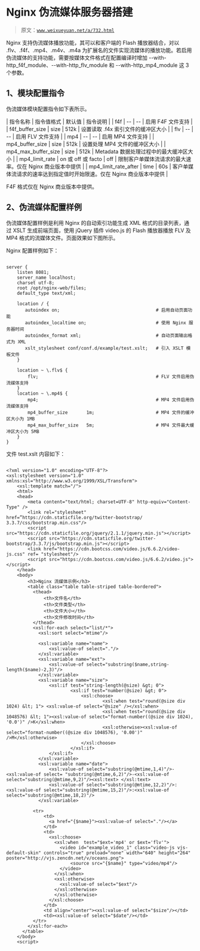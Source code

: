 # Nginx 伪流媒体服务器搭建

> 原文：[`www.weixueyuan.net/a/732.html`](http://www.weixueyuan.net/a/732.html)

Nginx 支持伪流媒体播放功能，其可以和客户端的 Flash 播放器结合，对以 .flv、.f4f、.mp4、.m4v、.m4a 为扩展名的文件实现流媒体的播放功能。若启用伪流媒体的支持功能，需要按媒体文件格式在配置编译时增加 --with-http_f4f_module、--with-http_flv_module 和 --with-http_mp4_module 这 3 个参数。

## 1、模块配置指令

伪流媒体模块配置指令如下表所示。

| 指令名称 | 指令值格式 | 默认值 | 指令说明 |
| f4f | -- | -- | 启用 F4F 文件支持 |
| f4f_buffer_size | size | 512k | 设置读取 .f4x 索引文件的缓冲区大小 |
| flv | -- | -- | 启用 FLV 文件支持 |
| mp4 | -- | -- | 启用 MP4 文件支持 |
| mp4_buffer_size | size | 512k | 设置处理 MP4 文件的缓冲区大小 |
| mp4_max_buffer_size | size | 512k | Metadata 数据处理过程中的最大缓冲区大小 |
| mp4_limit_rate | on 或 off 或 facto | off | 限制客户单媒体流请求的最大速率。仅在 Nginx 商业版本中提供 |
| mp4_limit_rate_after | time | 60s | 客户单媒体流请求的速率达到指定值时开始限速。仅在 Nginx 商业版本中提供 |

F4F 格式仅在 Nginx 商业版本中提供。

## 2、伪流媒体配置样例

伪流媒体配置样例是利用 Nginx 的自动索引功能生成 XML 格式的目录列表，通过 XSLT 生成前端页面，使用 jQuery 插件 video.js 的 Flash 播放器播放 FLV 及 MP4 格式的流媒体文件。页面效果如下图所示。

Nginx 配置样例如下：

```

server {
    listen 8081;
    server_name localhost;
    charset utf-8;
    root /opt/nginx-web/files;
    default_type text/xml;

    location / {
       autoindex on;                                    # 启用自动页面功能
       autoindex_localtime on;                          # 使用 Nginx 服务器时间
       autoindex_format xml;                            # 自动页面输出格式为 XML
       xslt_stylesheet conf/conf.d/example/test.xslt;   # 引入 XSLT 模板文件
    }

    location ~ \.flv$ {
        flv;                                            # FLV 文件启用伪流媒体支持
    }
    location ~ \.mp4$ {
        mp4;                                            # MP4 文件启用伪流媒体支持
        mp4_buffer_size       1m;                       # MP4 文件的缓冲区大小为 1MB
        mp4_max_buffer_size   5m;                       # MP4 文件最大缓冲区大小为 5MB
    }
}
```

文件 test.xslt 内容如下：

```

<?xml version="1.0" encoding="UTF-8"?>
<xsl:stylesheet version="1.0" xmlns:xsl="http://www.w3.org/1999/XSL/Transform">
    <xsl:template match="/">
    <html>
    <head>
        <meta content="text/html; charset=UTF-8" http-equiv="Content-Type" />
        <link rel="stylesheet" href=”https://cdn.staticfile.org/twitter-bootstrap/ 3.3.7/css/bootstrap.min.css"/>
        <script src="https://cdn.staticfile.org/jquery/2.1.1/jquery.min.js"></script>
        <script src="https://cdn.staticfile.org/twitter-bootstrap/3.3.7/js/bootstrap.min.js"></script>
        <link href="https://cdn.bootcss.com/video.js/6.6.2/video-js.css" ref= "stylesheet"/>
        <script src="https://cdn.bootcss.com/video.js/6.6.2/video.js"></script>
    </head>
    <body>
        <h3>Nginx 流媒体示例</h3>
        <table class="table table-striped table-bordered">
          <thead>
              <th>文件名</th>
              <th>文件类型</th>
              <th>文件大小</th>
              <th>文件修改时间</th>
          </thead>
          <xsl:for-each select="list/*">
            <xsl:sort select="mtime"/>

            <xsl:variable name="name">
                <xsl:value-of select="."/>
            </xsl:variable>
            <xsl:variable name="ext">
                <xsl:value-of select="substring($name,string-length($name)-2,3)"/>
            </xsl:variable>
            <xsl:variable name="size">
                <xsl:if test="string-length(@size) &gt; 0">
                        <xsl:if test="number(@size) &gt; 0">
                            <xsl:choose>
                                    <xsl:when test="round(@size div 1024) &lt; 1"> <xsl:value-of select="@size" /></xsl:when>
                                    <xsl:when test="round(@size div 1048576) &lt; 1"><xsl:value-of select="format-number((@size div 1024), '0.0')" />K</xsl:when>
                                    <xsl:otherwise><xsl:value-of select="format-number((@size div 1048576), '0.00')" />M</xsl:otherwise>
                            </xsl:choose>
                        </xsl:if>
                </xsl:if>
            </xsl:variable>
            <xsl:variable name="date">
                <xsl:value-of select="substring(@mtime,1,4)"/>-<xsl:value-of select= "substring(@mtime,6,2)"/>-<xsl:value-of select="substring(@mtime,9,2)"/><xsl:text> </xsl:text>
                <xsl:value-of select="substring(@mtime,12,2)"/>:<xsl:value-of select="substring(@mtime,15,2)"/>:<xsl:value-of select="substring(@mtime,18,2)"/>
            </xsl:variable>

          <tr>
              <td>
                <a href="{$name}"><xsl:value-of select="."/></a>
              </td>
              <td>
                <xsl:choose>
                  <xsl:when  test="$ext='mp4' or $ext='flv'">
                    <video id="example_video_1" class="video-js vjs-default-skin" controls="true" preload="none" width="640" height="264"  poster="http://vjs.zencdn.net/v/oceans.png">
                        <source src="{$name}" type="video/mp4"/>
                    </video>
                  </xsl:when>
                  <xsl:otherwise>
                    <xsl:value-of select="$ext"/>
                  </xsl:otherwise>
                  </xsl:otherwise>
                </xsl:choose>
              </td>
              <td align="center"><xsl:value-of select="$size"/></td>
              <td><xsl:value-of select="$date"/></td>
          </tr>
        </xsl:for-each>
      </table>
    </body>
    <script>
```